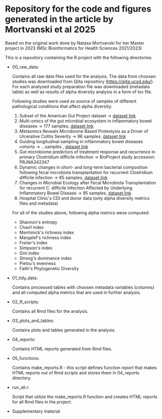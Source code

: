 # Repository for the code and figures generated in the article by Mortvanski et al 2025

Based on the original work done by Natasa Mortvanski for her Master project in 2023 (MSc Bioinformatics for Health Sciences 2021/2023) 

This is a repository containing the R project with the following directories: 

* 00_raw_data: 

  Contains all raw data files used for the analysis. The data from choosen studies was downloaded 
  from Qiita repository (https://qiita.ucsd.edu/). For each analysed study preparation file was 
  downloaded (metadata table) as well as results of alpha diversity analysis in a form of tsv file.

  Following studies were used as source of samples of different pathological conditions that affect 
  alpha diversity:

    1. Subset of the American Gut Project dataset -> [dataset link](https://qiita.ucsd.edu/study/description/10317)
    2. Multi-omics of the gut microbial ecosystem in inflammatory bowel diseases -> 177 samples, [dataset link](https://qiita.ucsd.edu/study/description/11484)
    3. Metaomics Reveals Microbiome Based Proteolysis as a Driver of Ulcerative Colitis Severity -> 96 samples, [dataset link](https://qiita.ucsd.edu/study/description/11549)
    4. Guiding longitudinal sampling in inflammatory bowel diseases cohorts -> ...samples , [dataset link](https://qiita.ucsd.edu/study/description/2538#)
    4. Gut microbiome predictors of treatment response and recurrence in primary Clostridium difficile infection -> BioProject study accession: PRJNA342347
    5. Dynamic changes in short- and long-term bacterial composition following fecal microbiota transplantation for recurrent Clostridium difficile infection -> 95 samples, [dataset link](https://qiita.ucsd.edu/study/description/1924)
    6. Changes in Microbial Ecology after Fecal Microbiota Transplantation for recurrent C. difficile Infection Affected by Underlying Inflammatory Bowel Disease -> 95 samples, [dataset link](https://qiita.ucsd.edu/study/description/10057)
    7. Hospital Clinic's CDI and donor data (only alpha diversity metrics files and metadata)

  For all of the studies above, following alpha metrics wese computed:
  
  * Shannon's entropy
  * Chao1 index
  * Menhinick's richness index
  * Margalef's richness index
  * Fisher's index
  * Simpson's index
  * Gini index
  * Strong's dominance index
  * Pielou's evenness
  * Faith's Phylogenetic Diversity

* 01_tidy_data: 

  Contains processed tables with choosen metadata variables (columns) and all computed alpha metrics that
  are used in further analysis.

* 02_R_scripts: 

  Contains all Rmd files for the analysis. 

* 03_plots_and_tables: 

  Contains plots and tables generated in the analysis.
  
* 04_reports: 

  Contains HTML reports generated from Rmd files.

* 05_functions: 

  Contains make_reports.R - this script defines function *report* that makes HTML reports out of Rmd scripts 
    and stores them in 04_reports directory.

* run_all.r:

  Script that utilize the make_reports.R function and creates HTML reports for all Rmd files in the project.
  
* Supplementary material
